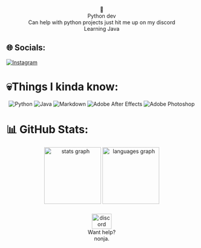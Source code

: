 <div align="center">
💫<br>
Python dev 
<br>Can help with python projects just hit me up on my discord <br>Learning Java
</div>



## 🌐 Socials:
[![Instagram](https://img.shields.io/badge/Instagram-%23E4405F.svg?logo=Instagram&logoColor=white)](https://instagram.com/whononja) 


# 💀Things I kinda know:
<div align="center">
  
![Python](https://img.shields.io/badge/python-3670A0?style=for-the-badge&logo=python&logoColor=ffdd54) ![Java](https://img.shields.io/badge/java-%23ED8B00.svg?style=for-the-badge&logo=java&logoColor=white) ![Markdown](https://img.shields.io/badge/markdown-%23000000.svg?style=for-the-badge&logo=markdown&logoColor=white) ![Adobe After Effects](https://img.shields.io/badge/Adobe%20After%20Effects-9999FF.svg?style=for-the-badge&logo=Adobe%20After%20Effects&logoColor=white) ![Adobe Photoshop](https://img.shields.io/badge/adobephotoshop-%2331A8FF.svg?style=for-the-badge&logo=adobephotoshop&logoColor=white)

</div>

# 📊 GitHub Stats:
<div align="center"><img src="https://github-readme-stats.vercel.app/api?username=DamnUi&theme=tokyonight&hide_border=false&include_all_commits=true&count_private=false" height="150" alt="stats graph"  />
  <img src="https://github-readme-stats.vercel.app/api/top-langs/?username=DamnUi&theme=tokyonight&hide_border=false&include_all_commits=true&count_private=false&layout=compact" height="150" alt="languages graph"  />
</div>

 ### 

<div align="center">
  <a href="https://discord.gg/PYJZg2MaHW" target="_blank">
    <img src="https://raw.githubusercontent.com/maurodesouza/profile-readme-generator/master/src/assets/icons/social/discord/default.svg" width="52" height="40" alt="discord logo"  />
  </a>
</div>
<div align="center">
  Want help?
  <br>
    nonja.
</div>



